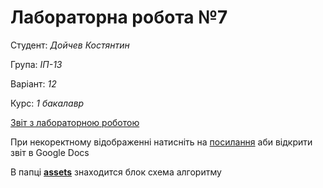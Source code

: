 # Лабораторна робота №7

Студент: *Дойчев Костянтин*

Група: *ІП-13*

Варіант: *12*

Курс: *1 бакалавр*

[Звіт з лабораторною роботою ](./ads-lab-7.pdf)

При некоректному відображенні натисніть на [посилання](https://docs.google.com/document/d/1af3s6LosYUCaroMat_KC-NI-eG07QCv8ceC7-K65VKM/edit?usp=sharing) аби відкрити звіт в Google Docs

 В папці **[assets](./assets)** знаходится блок схема алгоритму